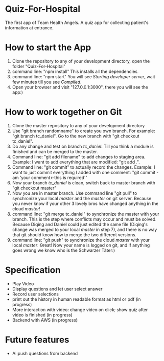 # Quiz-For-Hospital
The first app of Team Health Angels. A quiz app for collecting patient's information at entrance.

# How to start the App
1. Clone the repository to any of your development directory, open the folder "Quiz-For-Hospital"
2. command line: "npm install" This installs all the dependencies.
3. command line: "npm start" You will see *Starting developer server*, wait few minutes till you see *Compiled*.
4. Open your browser and visit "127.0.0.1:3000", there you will see the app:)

# How to work together on Git
1. Clone the master repository to any of your development directory
2. Use "git branch randomname" to create you own branch. For example: "git branch tc_daniel". Go to the new branch with "git checkout tc_daniel".
3. Do any change and test on branch *tc_daniel*. Till you think a module is finished and can be merged to the master.
4. Command line: "git add filename" to add changes to staging area. Example: I want to add everything that are modified: "git add .". 
5. Command line: "git commit" to actually record the changes. Example: I want to just commit everything I added with one comment: "git commit -am 'your comment<-this is required'"
6. Now your branch *tc_daniel* is clean, switch back to master branch with "git checkout master"
7. Now you are in master branch. Use command line "git pull" to synchronize your local *master* and the *master* on git server. Because you never know if your other 3 lovely bros have changed anything in the cloud *master*!
8. command line: "git merge tc_daniel" to synchronize the master with your branch. This is the step where conflicts may occur and must be solved. Because Diqing and Daniel could just edited the same file (Diqing's change was merged to your local *master* in step 7), and there is no way that git should know how to merge the two different versions.
9. command line: "git push" to synchronize the cloud *master* with your local *master*. Great! Now your name is logged on git, and if anything goes wrong we know who is the Schwarzer Täter:)

# Specification
 - Play Video
 - Display questions and let user select answer
 - Record user selections
 - print out the history in human readable format as html or pdf (in progress)
 - More interaction with video: change video on click; show quiz after video is finished (in progress)
 - Backend with AWS (in progress)

# Future features
 - Ai push questions from backend
